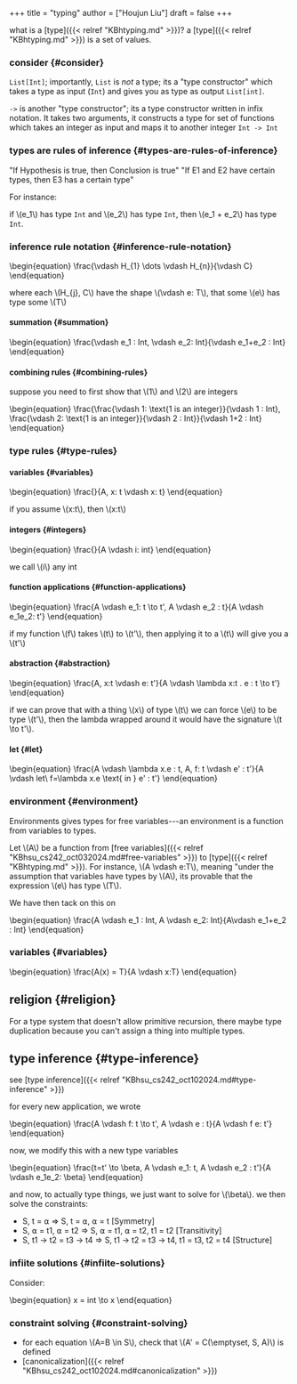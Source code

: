 +++
title = "typing"
author = ["Houjun Liu"]
draft = false
+++

what is a [type]({{< relref "KBhtyping.md" >}})? a [type]({{< relref "KBhtyping.md" >}}) is a set of values.


### consider {#consider}

`List[Int]`; importantly, `List` is _not_ a type; its a "type constructor" which takes a type as input (`Int`) and gives you as type as output `List[int]`.

`->` is another "type constructor"; its a type constructor written in infix notation. It takes two arguments, it constructs a type for set of functions which takes an integer as input and maps it to another integer `Int -> Int`


### types are rules of inference {#types-are-rules-of-inference}

"If Hypothesis is true, then Conclusion is true"
"If E1 and E2 have certain types, then E3 has a certain type"

For instance:

if \\(e\_1\\) has type `Int` and \\(e\_2\\) has type `Int`, then \\(e\_1 + e\_2\\) has type `Int`.


### inference rule notation {#inference-rule-notation}

\begin{equation}
\frac{\vdash H\_{1} \dots \vdash H\_{n}}{\vdash C}
\end{equation}

where each \\(H\_{j}, C\\) have the shape \\(\vdash e: T\\), that some \\(e\\) has type some \\(T\\)


#### summation {#summation}

\begin{equation}
\frac{\vdash e\_1 : Int, \vdash e\_2: Int}{\vdash e\_1+e\_2 : Int}
\end{equation}


#### combining rules {#combining-rules}

suppose you need to first show that \\(1\\) and \\(2\\) are integers

\begin{equation}
\frac{\frac{\vdash 1: \text{1 is an integer}}{\vdash 1 : Int}, \frac{\vdash 2: \text{1 is an integer}}{\vdash 2 : Int}}{\vdash 1+2 : Int}
\end{equation}


### type rules {#type-rules}


#### variables {#variables}

\begin{equation}
\frac{}{A, x: t \vdash  x: t}
\end{equation}

if you assume \\(x:t\\), then \\(x:t\\)


#### integers {#integers}

\begin{equation}
\frac{}{A \vdash i: int}
\end{equation}

we call \\(i\\) any int


#### function applications {#function-applications}

\begin{equation}
\frac{A \vdash  e\_1: t \to  t', A \vdash  e\_2 : t}{A \vdash e\_1e\_2: t'}
\end{equation}

if my function \\(f\\) takes \\(t\\) to \\(t'\\), then applying it to a \\(t\\) will give you a \\(t'\\)


#### abstraction {#abstraction}

\begin{equation}
\frac{A, x:t \vdash e: t'}{A \vdash \lambda x:t . e : t \to t'}
\end{equation}

if we can prove that with a thing \\(x\\) of type \\(t\\) we can force \\(e\\) to be type \\(t'\\), then the lambda wrapped around it would have the signature \\(t \to t'\\).


#### let {#let}

\begin{equation}
\frac{A \vdash \lambda x.e : t, A, f: t \vdash  e' : t'}{A \vdash let\ f=\lambda x.e \text{ in } e' : t'}
\end{equation}


### environment {#environment}

Environments gives types for free variables---an environment is a function from variables to types.

Let \\(A\\) be a function from [free variables]({{< relref "KBhsu_cs242_oct032024.md#free-variables" >}}) to [type]({{< relref "KBhtyping.md" >}}). For instance, \\(A \vdash e:T\\), meaning "under the assumption that variables have types by \\(A\\), its provable that the expression \\(e\\) has type \\(T\\).

We have then tack on this on

\begin{equation}
\frac{A \vdash e\_1 : Int, A \vdash e\_2: Int}{A\vdash e\_1+e\_2 : Int}
\end{equation}


### variables {#variables}

\begin{equation}
\frac{A(x) = T}{A \vdash x:T}
\end{equation}


## religion {#religion}

For a type system that doesn't allow primitive recursion, there maybe type duplication because you can't assign a thing into multiple types.


## type inference {#type-inference}

see [type inference]({{< relref "KBhsu_cs242_oct102024.md#type-inference" >}})

for every new application, we wrote

\begin{equation}
\frac{A \vdash  f: t \to  t', A \vdash  e : t}{A \vdash f e: t'}
\end{equation}

now, we modify this with a new type variables

\begin{equation}
\frac{t=t' \to \beta, A \vdash  e\_1: t, A \vdash  e\_2 : t'}{A \vdash e\_1e\_2: \beta}
\end{equation}

and now, to actually type things, we just want to solve for \\(\beta\\). we then solve the constraints:

-   S, t = ⍺ =&gt; S, t = ⍺, ⍺ = t [Symmetry]
-   S, ⍺ = t1, ⍺ = t2 =&gt; S, ⍺ = t1, ⍺ = t2, t1 = t2 [Transitivity]
-   S, t1 → t2 = t3 → t4 =&gt; S, t1 → t2 = t3 → t4, t1 = t3, t2 = t4 [Structure]


### infiite solutions {#infiite-solutions}

Consider:

\begin{equation}
x = int \to x
\end{equation}


### constraint solving {#constraint-solving}

-   for each equation \\(A=B \in S\\), check that \\(A' = C(\emptyset, S, A)\\) is defined
-   [canonicalization]({{< relref "KBhsu_cs242_oct102024.md#canonicalization" >}})
